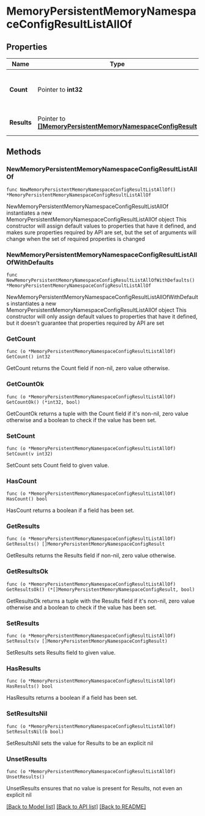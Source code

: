# MemoryPersistentMemoryNamespaceConfigResultListAllOf

## Properties

Name | Type | Description | Notes
------------ | ------------- | ------------- | -------------
**Count** | Pointer to **int32** | The total number of &#39;memory.PersistentMemoryNamespaceConfigResult&#39; resources matching the request, accross all pages. The &#39;Count&#39; attribute is included when the HTTP GET request includes the &#39;$inlinecount&#39; parameter. | [optional] 
**Results** | Pointer to [**[]MemoryPersistentMemoryNamespaceConfigResult**](MemoryPersistentMemoryNamespaceConfigResult.md) | The array of &#39;memory.PersistentMemoryNamespaceConfigResult&#39; resources matching the request. | [optional] 

## Methods

### NewMemoryPersistentMemoryNamespaceConfigResultListAllOf

`func NewMemoryPersistentMemoryNamespaceConfigResultListAllOf() *MemoryPersistentMemoryNamespaceConfigResultListAllOf`

NewMemoryPersistentMemoryNamespaceConfigResultListAllOf instantiates a new MemoryPersistentMemoryNamespaceConfigResultListAllOf object
This constructor will assign default values to properties that have it defined,
and makes sure properties required by API are set, but the set of arguments
will change when the set of required properties is changed

### NewMemoryPersistentMemoryNamespaceConfigResultListAllOfWithDefaults

`func NewMemoryPersistentMemoryNamespaceConfigResultListAllOfWithDefaults() *MemoryPersistentMemoryNamespaceConfigResultListAllOf`

NewMemoryPersistentMemoryNamespaceConfigResultListAllOfWithDefaults instantiates a new MemoryPersistentMemoryNamespaceConfigResultListAllOf object
This constructor will only assign default values to properties that have it defined,
but it doesn't guarantee that properties required by API are set

### GetCount

`func (o *MemoryPersistentMemoryNamespaceConfigResultListAllOf) GetCount() int32`

GetCount returns the Count field if non-nil, zero value otherwise.

### GetCountOk

`func (o *MemoryPersistentMemoryNamespaceConfigResultListAllOf) GetCountOk() (*int32, bool)`

GetCountOk returns a tuple with the Count field if it's non-nil, zero value otherwise
and a boolean to check if the value has been set.

### SetCount

`func (o *MemoryPersistentMemoryNamespaceConfigResultListAllOf) SetCount(v int32)`

SetCount sets Count field to given value.

### HasCount

`func (o *MemoryPersistentMemoryNamespaceConfigResultListAllOf) HasCount() bool`

HasCount returns a boolean if a field has been set.

### GetResults

`func (o *MemoryPersistentMemoryNamespaceConfigResultListAllOf) GetResults() []MemoryPersistentMemoryNamespaceConfigResult`

GetResults returns the Results field if non-nil, zero value otherwise.

### GetResultsOk

`func (o *MemoryPersistentMemoryNamespaceConfigResultListAllOf) GetResultsOk() (*[]MemoryPersistentMemoryNamespaceConfigResult, bool)`

GetResultsOk returns a tuple with the Results field if it's non-nil, zero value otherwise
and a boolean to check if the value has been set.

### SetResults

`func (o *MemoryPersistentMemoryNamespaceConfigResultListAllOf) SetResults(v []MemoryPersistentMemoryNamespaceConfigResult)`

SetResults sets Results field to given value.

### HasResults

`func (o *MemoryPersistentMemoryNamespaceConfigResultListAllOf) HasResults() bool`

HasResults returns a boolean if a field has been set.

### SetResultsNil

`func (o *MemoryPersistentMemoryNamespaceConfigResultListAllOf) SetResultsNil(b bool)`

 SetResultsNil sets the value for Results to be an explicit nil

### UnsetResults
`func (o *MemoryPersistentMemoryNamespaceConfigResultListAllOf) UnsetResults()`

UnsetResults ensures that no value is present for Results, not even an explicit nil

[[Back to Model list]](../README.md#documentation-for-models) [[Back to API list]](../README.md#documentation-for-api-endpoints) [[Back to README]](../README.md)


